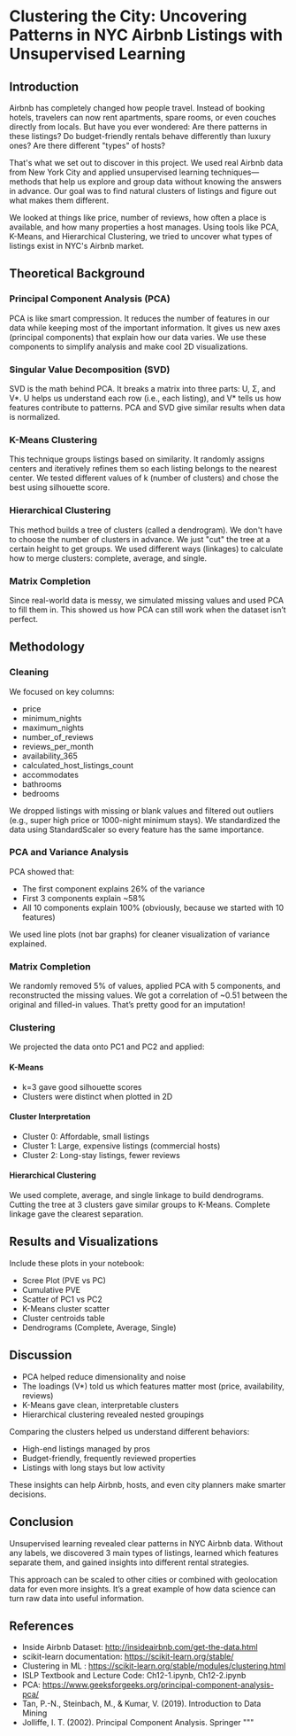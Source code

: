# Clustering the City: Uncovering Patterns in NYC Airbnb Listings with Unsupervised Learning

## Introduction

Airbnb has completely changed how people travel. Instead of booking hotels, travelers can now rent apartments, spare rooms, or even couches directly from locals. But have you ever wondered: Are there patterns in these listings? Do budget-friendly rentals behave differently than luxury ones? Are there different "types" of hosts?

That's what we set out to discover in this project. We used real Airbnb data from New York City and applied unsupervised learning techniques—methods that help us explore and group data without knowing the answers in advance. Our goal was to find natural clusters of listings and figure out what makes them different.

We looked at things like price, number of reviews, how often a place is available, and how many properties a host manages. Using tools like PCA, K-Means, and Hierarchical Clustering, we tried to uncover what types of listings exist in NYC's Airbnb market.

## Theoretical Background

### Principal Component Analysis (PCA)

PCA is like smart compression. It reduces the number of features in our data while keeping most of the important information. It gives us new axes (principal components) that explain how our data varies. We use these components to simplify analysis and make cool 2D visualizations.

### Singular Value Decomposition (SVD)

SVD is the math behind PCA. It breaks a matrix into three parts: U, Σ, and V*. U helps us understand each row (i.e., each listing), and V* tells us how features contribute to patterns. PCA and SVD give similar results when data is normalized.

### K-Means Clustering

This technique groups listings based on similarity. It randomly assigns centers and iteratively refines them so each listing belongs to the nearest center. We tested different values of k (number of clusters) and chose the best using silhouette score.

### Hierarchical Clustering

This method builds a tree of clusters (called a dendrogram). We don't have to choose the number of clusters in advance. We just "cut" the tree at a certain height to get groups. We used different ways (linkages) to calculate how to merge clusters: complete, average, and single.

### Matrix Completion

Since real-world data is messy, we simulated missing values and used PCA to fill them in. This showed us how PCA can still work when the dataset isn’t perfect.

## Methodology

### Cleaning

We focused on key columns:
- price
- minimum_nights
- maximum_nights
- number_of_reviews
- reviews_per_month
- availability_365
- calculated_host_listings_count
- accommodates
- bathrooms
- bedrooms

We dropped listings with missing or blank values and filtered out outliers (e.g., super high price or 1000-night minimum stays). We standardized the data using StandardScaler so every feature has the same importance.

### PCA and Variance Analysis

PCA showed that:
- The first component explains 26% of the variance
- First 3 components explain ~58%
- All 10 components explain 100% (obviously, because we started with 10 features)

We used line plots (not bar graphs) for cleaner visualization of variance explained.

### Matrix Completion

We randomly removed 5% of values, applied PCA with 5 components, and reconstructed the missing values. We got a correlation of ~0.51 between the original and filled-in values. That’s pretty good for an imputation!

### Clustering

We projected the data onto PC1 and PC2 and applied:

#### K-Means

- k=3 gave good silhouette scores
- Clusters were distinct when plotted in 2D

#### Cluster Interpretation

- Cluster 0: Affordable, small listings
- Cluster 1: Large, expensive listings (commercial hosts)
- Cluster 2: Long-stay listings, fewer reviews

#### Hierarchical Clustering

We used complete, average, and single linkage to build dendrograms. Cutting the tree at 3 clusters gave similar groups to K-Means. Complete linkage gave the clearest separation.

## Results and Visualizations

Include these plots in your notebook:
- Scree Plot (PVE vs PC)
- Cumulative PVE
- Scatter of PC1 vs PC2
- K-Means cluster scatter
- Cluster centroids table
- Dendrograms (Complete, Average, Single)

## Discussion

- PCA helped reduce dimensionality and noise
- The loadings (V*) told us which features matter most (price, availability, reviews)
- K-Means gave clean, interpretable clusters
- Hierarchical clustering revealed nested groupings

Comparing the clusters helped us understand different behaviors:
- High-end listings managed by pros
- Budget-friendly, frequently reviewed properties
- Listings with long stays but low activity

These insights can help Airbnb, hosts, and even city planners make smarter decisions.

## Conclusion

Unsupervised learning revealed clear patterns in NYC Airbnb data. Without any labels, we discovered 3 main types of listings, learned which features separate them, and gained insights into different rental strategies.

This approach can be scaled to other cities or combined with geolocation data for even more insights. It’s a great example of how data science can turn raw data into useful information.

## References

- Inside Airbnb Dataset: http://insideairbnb.com/get-the-data.html
- scikit-learn documentation: https://scikit-learn.org/stable/
- Clustering in ML : https://scikit-learn.org/stable/modules/clustering.html
- ISLP Textbook and Lecture Code: Ch12-1.ipynb, Ch12-2.ipynb
- PCA: https://www.geeksforgeeks.org/principal-component-analysis-pca/
- Tan, P.-N., Steinbach, M., & Kumar, V. (2019). Introduction to Data Mining
- Jolliffe, I. T. (2002). Principal Component Analysis. Springer
"""
